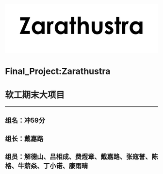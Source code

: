 ![img.png](img.png)
# Final_Project:Zarathustra
# 软工期末大项目
---
## 组名：冲59分
## 组长：戴嘉路
## 组员：解德山、吕相成、费煜章、戴嘉路、张寇誉、陈格、牛薪焱、丁小诺、康雨晴
